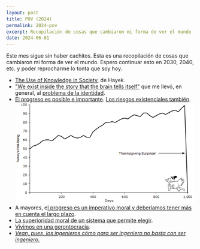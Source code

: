 ```yaml
---
layout: post
title: POV (2024)
permalink: 2024-pov
excerpt: Recopilación de cosas que cambiaron mi forma de ver el mundo
date: 2024-06-01
---
```


Este mes sigue sin haber cachitos. Esta es una recopilación de cosas que cambiaron mi forma de ver el mundo. Espero continuar esto en 2030, 2040, etc. y poder reprocharme lo tonta que soy hoy.

- [The Use of Knowledge in Society](https://www.cato.org/sites/cato.org/files/articles/hayek-use-knowledge-society.pdf), de Hayek.
- ["We exist inside the story that the brain tells itself"](https://youtu.be/tyrPMVMb-Uw?si=Z_PmokNnp7n2Z-NH) que me llevó, en general, al [problema de la identidad](https://waitbutwhy.com/2014/12/what-makes-you-you.html).
- [El progreso es posible e importante](https://www.goodreads.com/book/show/34890015-factfulness). [Los riesgos existenciales también](https://www.goodreads.com/book/show/242472.The_Black_Swan). 
  ![todo va bien hasta que no](../images/2024-06-01-turkey-taleb.png)
- A mayores, e[l progreso es un imperativo moral y deberíamos tener más en cuenta el largo plazo](https://press.stripe.com/stubborn-attachments).
- [La superioridad moral de un sistema que permite elegir](_posts/2021-10-23-observations-october-23-2021.md).
- [Vivimos en una gerontocracia](https://www.goodreads.com/book/show/125378528-la-juventud-atracada).
- [_Vean, pues, los ingenieros cómo para ser ingeniero no basta con ser ingeniero._](https://monoskop.org/images/d/d4/Ortega_y_Gasset_Jose_1939_1964_Meditacion_de_la_tecnica.pdf)